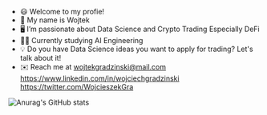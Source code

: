 - 😃 Welcome to my profie!
- 👋 My name is Wojtek
- 🖥️ I’m passionate about Data Science and Crypto Trading Especially DeFi
- 👨‍🎓 Currently studying AI Engineering
- 💡 Do you have Data Science ideas you want to apply for trading? Let's talk about it!
- ✉️ Reach me at wojtekgradzinski@mail.com  
                 https://www.linkedin.com/in/wojciechgradzinski 
                 https://twitter.com/WojcieszekGra

![Anurag's GitHub stats](https://github-readme-stats.vercel.app/api?username=wojtekgradzinski&show_icons=true&theme=radical)
